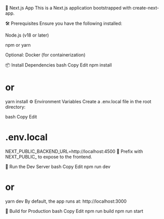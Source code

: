 🚀 Next.js App
This is a Next.js application bootstrapped with create-next-app.

🛠 Prerequisites
Ensure you have the following installed:

Node.js (v18 or later)

npm or yarn

Optional: Docker (for containerization)

📦 Install Dependencies
bash
Copy
Edit
npm install
# or
yarn install
⚙️ Environment Variables
Create a .env.local file in the root directory:

bash
Copy
Edit
# .env.local
NEXT_PUBLIC_BACKEND_URL=http://localhost:4500
🔐 Prefix with NEXT_PUBLIC_ to expose to the frontend.

🧪 Run the Dev Server
bash
Copy
Edit
npm run dev
# or
yarn dev
By default, the app runs at: http://localhost:3000

🧱 Build for Production
bash
Copy
Edit
npm run build
npm run start
